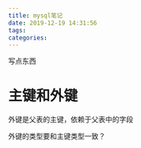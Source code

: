 ```yaml
---
title: mysql笔记
date: 2019-12-19 14:31:56
tags:
categories:
---
```

写点东西
<!--more-->

# 主键和外键  

外键是父表的主键，依赖于父表中的字段

外键的类型要和主键类型一致？
